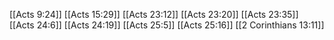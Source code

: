 [[Acts 9:24]]
[[Acts 15:29]]
[[Acts 23:12]]
[[Acts 23:20]]
[[Acts 23:35]]
[[Acts 24:6]]
[[Acts 24:19]]
[[Acts 25:5]]
[[Acts 25:16]]
[[2 Corinthians 13:11]]

